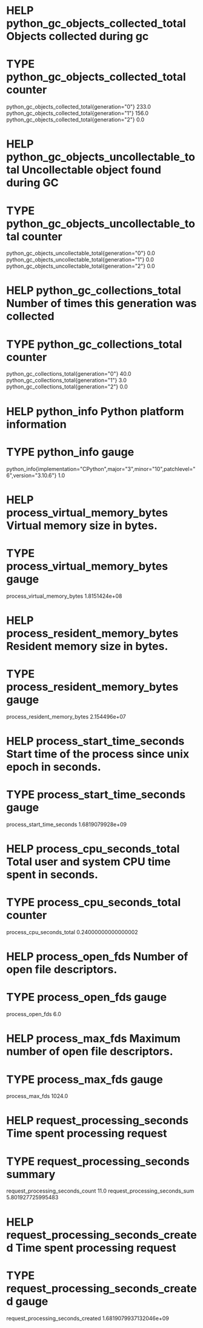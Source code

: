 # HELP python_gc_objects_collected_total Objects collected during gc
# TYPE python_gc_objects_collected_total counter
python_gc_objects_collected_total{generation="0"} 233.0
python_gc_objects_collected_total{generation="1"} 156.0
python_gc_objects_collected_total{generation="2"} 0.0
# HELP python_gc_objects_uncollectable_total Uncollectable object found during GC
# TYPE python_gc_objects_uncollectable_total counter
python_gc_objects_uncollectable_total{generation="0"} 0.0
python_gc_objects_uncollectable_total{generation="1"} 0.0
python_gc_objects_uncollectable_total{generation="2"} 0.0
# HELP python_gc_collections_total Number of times this generation was collected
# TYPE python_gc_collections_total counter
python_gc_collections_total{generation="0"} 40.0
python_gc_collections_total{generation="1"} 3.0
python_gc_collections_total{generation="2"} 0.0
# HELP python_info Python platform information
# TYPE python_info gauge
python_info{implementation="CPython",major="3",minor="10",patchlevel="6",version="3.10.6"} 1.0
# HELP process_virtual_memory_bytes Virtual memory size in bytes.
# TYPE process_virtual_memory_bytes gauge
process_virtual_memory_bytes 1.8151424e+08
# HELP process_resident_memory_bytes Resident memory size in bytes.
# TYPE process_resident_memory_bytes gauge
process_resident_memory_bytes 2.154496e+07
# HELP process_start_time_seconds Start time of the process since unix epoch in seconds.
# TYPE process_start_time_seconds gauge
process_start_time_seconds 1.6819079928e+09
# HELP process_cpu_seconds_total Total user and system CPU time spent in seconds.
# TYPE process_cpu_seconds_total counter
process_cpu_seconds_total 0.24000000000000002
# HELP process_open_fds Number of open file descriptors.
# TYPE process_open_fds gauge
process_open_fds 6.0
# HELP process_max_fds Maximum number of open file descriptors.
# TYPE process_max_fds gauge
process_max_fds 1024.0
# HELP request_processing_seconds Time spent processing request
# TYPE request_processing_seconds summary
request_processing_seconds_count 11.0
request_processing_seconds_sum 5.801927725995483
# HELP request_processing_seconds_created Time spent processing request
# TYPE request_processing_seconds_created gauge
request_processing_seconds_created 1.6819079937132046e+09